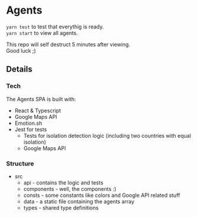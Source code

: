 # Agents

`yarn test` to test that everythig is ready.  
`yarn start` to view all agents.

This repo will self destruct 5 minutes after viewing.  
Good luck ;)

## Details

### Tech

The Agents SPA is built with:

- React & Typescript
- Google Maps API
- Emotion.sh
- Jest for tests
  - Tests for isolation detection logic (including two countries with equal isolation)
  - Google Maps API

### Structure

- src
  - api - contains the logic and tests
  - components - well, the components :)
  - consts - some constants like colors and Google API related stuff
  - data - a static file containing the agents array
  - types - shared type definitions
